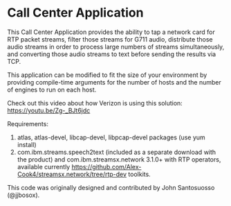 # Call Center Application

This Call Center Application provides the ability to tap a network card for RTP packet 
streams, filter those streams for G711 audio, distribute those audio streams in order to process large
numbers of streams simultaneously, and converting those audio streams to text before sending
the results via TCP. 

This application can be modified to fit the size of your environment by providing compile-time 
arguments for the number of hosts and the number of engines to run on each host. 

Check out this video about how Verizon is using this solution: https://youtu.be/Zg-_BJt6jdc

Requirements:
1. atlas, atlas-devel, libcap-devel, libpcap-devel packages (use yum install)
2. com.ibm.streams.speech2text (included as a separate download with the product) and com.ibm.streamsx.network 3.1.0+ with RTP operators, 
available currently https://github.com/Alex-Cook4/streamsx.network/tree/rtp-dev toolkits. 

This code was originally designed and contributed by John Santosuosso (@jjbosox). 
